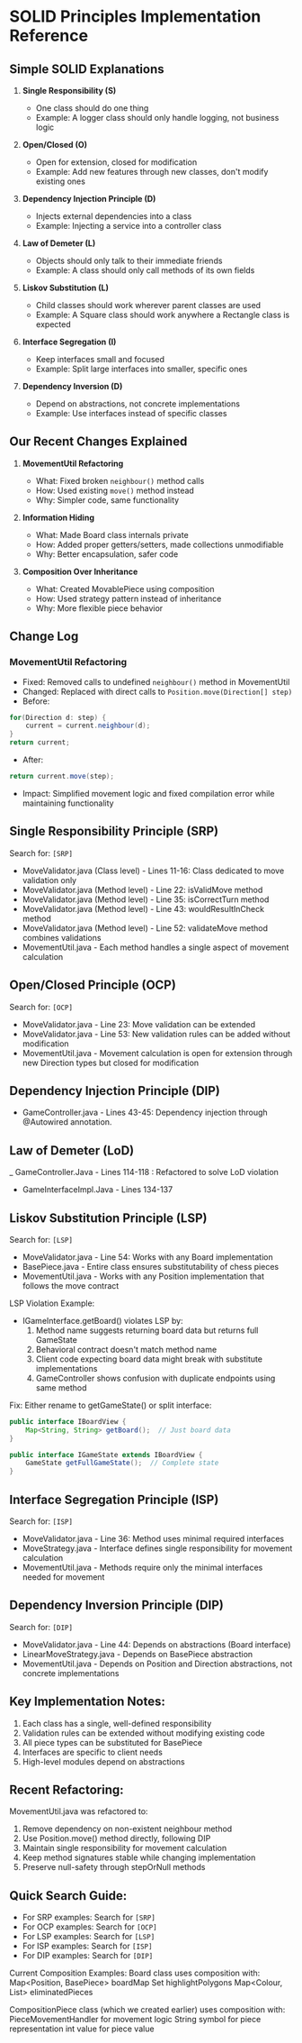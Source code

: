 # SOLID Principles Implementation Reference

## Simple SOLID Explanations
1. **Single Responsibility (S)**
   - One class should do one thing
   - Example: A logger class should only handle logging, not business logic

2. **Open/Closed (O)**
   - Open for extension, closed for modification
   - Example: Add new features through new classes, don't modify existing ones
     
3. **Dependency Injection Principle (D)**
    - Injects external dependencies into a class
    - Example: Injecting a service into a controller class

4. **Law of Demeter (L)**
   - Objects should only talk to their immediate friends
   - Example: A class should only call methods of its own fields        
     
5. **Liskov Substitution (L)**
   - Child classes should work wherever parent classes are used
   - Example: A Square class should work anywhere a Rectangle class is expected

6. **Interface Segregation (I)**
   - Keep interfaces small and focused
   - Example: Split large interfaces into smaller, specific ones

7. **Dependency Inversion (D)**
   - Depend on abstractions, not concrete implementations
   - Example: Use interfaces instead of specific classes

## Our Recent Changes Explained
1. **MovementUtil Refactoring**
   - What: Fixed broken `neighbour()` method calls
   - How: Used existing `move()` method instead
   - Why: Simpler code, same functionality

2. **Information Hiding**
   - What: Made Board class internals private
   - How: Added proper getters/setters, made collections unmodifiable
   - Why: Better encapsulation, safer code

3. **Composition Over Inheritance**
   - What: Created MovablePiece using composition
   - How: Used strategy pattern instead of inheritance
   - Why: More flexible piece behavior

## Change Log

### MovementUtil Refactoring
- Fixed: Removed calls to undefined `neighbour()` method in MovementUtil
- Changed: Replaced with direct calls to `Position.move(Direction[] step)`
- Before:
```java
for(Direction d: step) {
    current = current.neighbour(d);
}
return current;
```
- After:
```java
return current.move(step);
```
- Impact: Simplified movement logic and fixed compilation error while maintaining functionality

## Single Responsibility Principle (SRP)
Search for: `[SRP]`
- MoveValidator.java (Class level) - Lines 11-16: Class dedicated to move validation only
- MoveValidator.java (Method level) - Line 22: isValidMove method
- MoveValidator.java (Method level) - Line 35: isCorrectTurn method
- MoveValidator.java (Method level) - Line 43: wouldResultInCheck method
- MoveValidator.java (Method level) - Line 52: validateMove method combines validations
- MovementUtil.java - Each method handles a single aspect of movement calculation

## Open/Closed Principle (OCP)
Search for: `[OCP]`
- MoveValidator.java - Line 23: Move validation can be extended
- MoveValidator.java - Line 53: New validation rules can be added without modification
- MovementUtil.java - Movement calculation is open for extension through new Direction types but closed for modification

## Dependency Injection Principle (DIP)
- GameController.java - Lines 43-45: Dependency injection through @Autowired annotation.

## Law of Demeter (LoD)
_ GameController.Java - Lines 114-118 : Refactored to solve LoD violation
- GameInterfaceImpl.Java - Lines 134-137

## Liskov Substitution Principle (LSP)
Search for: `[LSP]`
- MoveValidator.java - Line 54: Works with any Board implementation
- BasePiece.java - Entire class ensures substitutability of chess pieces
- MovementUtil.java - Works with any Position implementation that follows the move contract

LSP Violation Example:
- IGameInterface.getBoard() violates LSP by:
  1. Method name suggests returning board data but returns full GameState
  2. Behavioral contract doesn't match method name
  3. Client code expecting board data might break with substitute implementations
  4. GameController shows confusion with duplicate endpoints using same method

Fix: Either rename to getGameState() or split interface:
```java
public interface IBoardView {
    Map<String, String> getBoard();  // Just board data
}

public interface IGameState extends IBoardView {
    GameState getFullGameState();  // Complete state
}
```

## Interface Segregation Principle (ISP)
Search for: `[ISP]`
- MoveValidator.java - Line 36: Method uses minimal required interfaces
- MoveStrategy.java - Interface defines single responsibility for movement calculation
- MovementUtil.java - Methods require only the minimal interfaces needed for movement

## Dependency Inversion Principle (DIP)
Search for: `[DIP]`
- MoveValidator.java - Line 44: Depends on abstractions (Board interface)
- LinearMoveStrategy.java - Depends on BasePiece abstraction
- MovementUtil.java - Depends on Position and Direction abstractions, not concrete implementations

## Key Implementation Notes:
1. Each class has a single, well-defined responsibility
2. Validation rules can be extended without modifying existing code
3. All piece types can be substituted for BasePiece
4. Interfaces are specific to client needs
5. High-level modules depend on abstractions

## Recent Refactoring:
MovementUtil.java was refactored to:
1. Remove dependency on non-existent neighbour method
2. Use Position.move() method directly, following DIP
3. Maintain single responsibility for movement calculation
4. Keep method signatures stable while changing implementation
5. Preserve null-safety through stepOrNull methods

## Quick Search Guide:
- For SRP examples: Search for `[SRP]`
- For OCP examples: Search for `[OCP]`
- For LSP examples: Search for `[LSP]`
- For ISP examples: Search for `[ISP]`
- For DIP examples: Search for `[DIP]`



Current Composition Examples:
Board class uses composition with:
Map<Position, BasePiece> boardMap
Set<Position> highlightPolygons
Map<Colour, List<BasePiece>> eliminatedPieces

CompositionPiece class (which we created earlier) uses composition with:
PieceMovementHandler for movement logic
String symbol for piece representation
int value for piece value
